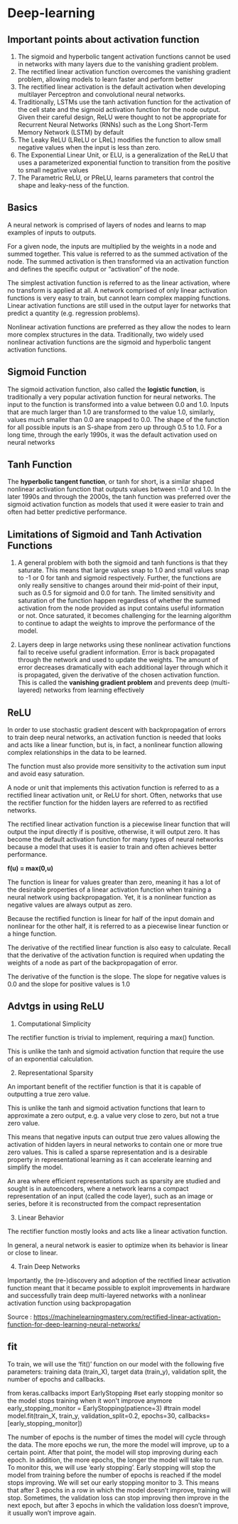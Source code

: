 # Deep-learning

## Important points about activation function

1. The sigmoid and hyperbolic tangent activation functions cannot be used in networks with many layers due to the vanishing gradient problem.
2. The rectified linear activation function overcomes the vanishing gradient problem, allowing models to learn faster and perform better
3. The rectified linear activation is the default activation when developing multilayer Perceptron and convolutional neural networks.
4. Traditionally, LSTMs use the tanh activation function for the activation of the cell state and the sigmoid activation function for the node output. Given their careful design, ReLU were thought to not be appropriate for Recurrent Neural Networks (RNNs) such as the Long Short-Term Memory Network (LSTM) by default
5. The Leaky ReLU (LReLU or LReL) modifies the function to allow small negative values when the input is less than zero.
6. The Exponential Linear Unit, or ELU, is a generalization of the ReLU that uses a parameterized exponential function to transition from the positive to small negative values
7. The Parametric ReLU, or PReLU, learns parameters that control the shape and leaky-ness of the function.


## Basics

A neural network is comprised of layers of nodes and learns to map examples of inputs to outputs.

For a given node, the inputs are multiplied by the weights in a node and summed together. This value is referred to as the summed activation of the node. The summed activation is then transformed via an activation function and defines the specific output or “activation” of the node.

The simplest activation function is referred to as the linear activation, where no transform is applied at all. A network comprised of only linear activation functions is very easy to train, but cannot learn complex mapping functions. Linear activation functions are still used in the output layer for networks that predict a quantity (e.g. regression problems).

Nonlinear activation functions are preferred as they allow the nodes to learn more complex structures in the data. Traditionally, two widely used nonlinear activation functions are the sigmoid and hyperbolic tangent activation functions.

## Sigmoid Function

The sigmoid activation function, also called the **logistic function**, is traditionally a very popular activation function for neural networks. The input to the function is transformed into a value between 0.0 and 1.0. Inputs that are much larger than 1.0 are transformed to the value 1.0, similarly, values much smaller than 0.0 are snapped to 0.0. The shape of the function for all possible inputs is an S-shape from zero up through 0.5 to 1.0. For a long time, through the early 1990s, it was the default activation used on neural networks

## Tanh Function

The **hyperbolic tangent function**, or tanh for short, is a similar shaped nonlinear activation function that outputs values between -1.0 and 1.0. In the later 1990s and through the 2000s, the tanh function was preferred over the sigmoid activation function as models that used it were easier to train and often had better predictive performance.

## Limitations of Sigmoid and Tanh Activation Functions

1. A general problem with both the sigmoid and tanh functions is that they saturate. This means that large values snap to 1.0 and small values snap to -1 or 0 for tanh and sigmoid respectively. Further, the functions are only really sensitive to changes around their mid-point of their input, such as 0.5 for sigmoid and 0.0 for tanh.
The limited sensitivity and saturation of the function happen regardless of whether the summed activation from the node provided as input contains useful information or not. Once saturated, it becomes challenging for the learning algorithm to continue to adapt the weights to improve the performance of the model.

2. Layers deep in large networks using these nonlinear activation functions fail to receive useful gradient information. Error is back propagated through the network and used to update the weights. The amount of error decreases dramatically with each additional layer through which it is propagated, given the derivative of the chosen activation function. This is called the **vanishing gradient problem** and prevents deep (multi-layered) networks from learning effectively

## ReLU

In order to use stochastic gradient descent with backpropagation of errors to train deep neural networks, an activation function is needed that looks and acts like a linear function, but is, in fact, a nonlinear function allowing complex relationships in the data to be learned.

The function must also provide more sensitivity to the activation sum input and avoid easy saturation.

A node or unit that implements this activation function is referred to as a rectified linear activation unit, or ReLU for short. Often, networks that use the rectifier function for the hidden layers are referred to as rectified networks.


The rectified linear activation function is a piecewise linear function that will output the input directly if is positive, otherwise, it will output zero. It has become the default activation function for many types of neural networks because a model that uses it is easier to train and often achieves better performance.

**f(u) = max(0,u)**

The function is linear for values greater than zero, meaning it has a lot of the desirable properties of a linear activation function when training a neural network using backpropagation. Yet, it is a nonlinear function as negative values are always output as zero.

Because the rectified function is linear for half of the input domain and nonlinear for the other half, it is referred to as a piecewise linear function or a hinge function.

The derivative of the rectified linear function is also easy to calculate. Recall that the derivative of the activation function is required when updating the weights of a node as part of the backpropagation of error.

The derivative of the function is the slope. The slope for negative values is 0.0 and the slope for positive values is 1.0

## Advtgs in using ReLU

1. Computational Simplicity

The rectifier function is trivial to implement, requiring a max() function.

This is unlike the tanh and sigmoid activation function that require the use of an exponential calculation.

2.  Representational Sparsity

An important benefit of the rectifier function is that it is capable of outputting a true zero value.

This is unlike the tanh and sigmoid activation functions that learn to approximate a zero output, e.g. a value very close to zero, but not a true zero value.

This means that negative inputs can output true zero values allowing the activation of hidden layers in neural networks to contain one or more true zero values. This is called a sparse representation and is a desirable property in representational learning as it can accelerate learning and simplify the model.

An area where efficient representations such as sparsity are studied and sought is in autoencoders, where a network learns a compact representation of an input (called the code layer), such as an image or series, before it is reconstructed from the compact representation

3. Linear Behavior

The rectifier function mostly looks and acts like a linear activation function.

In general, a neural network is easier to optimize when its behavior is linear or close to linear.

4. Train Deep Networks

Importantly, the (re-)discovery and adoption of the rectified linear activation function meant that it became possible to exploit improvements in hardware and successfully train deep multi-layered networks with a nonlinear activation function using backpropagation


Source : https://machinelearningmastery.com/rectified-linear-activation-function-for-deep-learning-neural-networks/


## fit 

To train, we will use the ‘fit()’ function on our model with the following five parameters: training data (train_X), target data (train_y), validation split, the number of epochs and callbacks.


from keras.callbacks import EarlyStopping
#set early stopping monitor so the model stops training when it won't improve anymore
early_stopping_monitor = EarlyStopping(patience=3)
#train model
model.fit(train_X, train_y, validation_split=0.2, epochs=30, callbacks=[early_stopping_monitor])

The number of epochs is the number of times the model will cycle through the data. The more epochs we run, the more the model will improve, up to a certain point. After that point, the model will stop improving during each epoch. In addition, the more epochs, the longer the model will take to run. To monitor this, we will use ‘early stopping’.
Early stopping will stop the model from training before the number of epochs is reached if the model stops improving. We will set our early stopping monitor to 3. This means that after 3 epochs in a row in which the model doesn’t improve, training will stop. Sometimes, the validation loss can stop improving then improve in the next epoch, but after 3 epochs in which the validation loss doesn’t improve, it usually won’t improve again.

